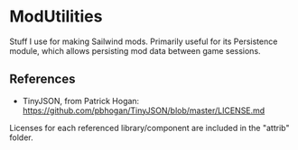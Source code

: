 # ModUtilities

Stuff I use for making Sailwind mods. Primarily useful for its Persistence module, which allows persisting mod data between game sessions.

## References

- TinyJSON, from Patrick Hogan: <https://github.com/pbhogan/TinyJSON/blob/master/LICENSE.md>

Licenses for each referenced library/component are included in the "attrib" folder.
